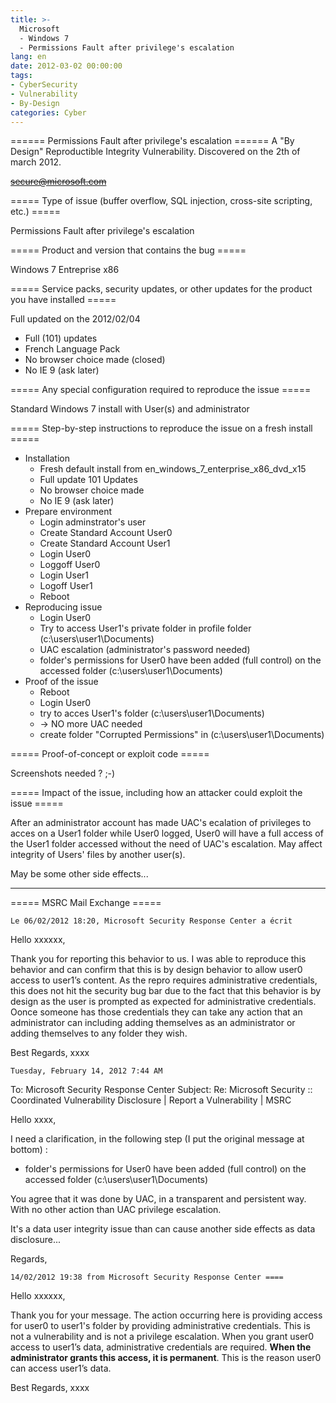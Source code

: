 ```yaml
---
title: >-
  Microsoft 
  - Windows 7 
  - Permissions Fault after privilege's escalation
lang: en
date: 2012-03-02 00:00:00
tags:
- CyberSecurity
- Vulnerability
- By-Design
categories: Cyber
---
```

====== Permissions Fault after privilege's escalation ======
A "By Design" Reproductible Integrity Vulnerability.
Discovered on the 2th of march 2012.

<del>secure@microsoft.com</del>
<!-- more -->

===== Type of issue (buffer overflow, SQL injection, cross-site scripting, etc.) =====

Permissions Fault after privilege's escalation

===== Product and version that contains the bug =====

Windows 7 Entreprise x86

===== Service packs, security updates, or other updates for the product you have installed =====

Full updated on the 2012/02/04
  - Full (101) updates
  - French Language Pack
  - No browser choice made (closed)
  - No IE 9 (ask later)

===== Any special configuration required to reproduce the issue =====

Standard Windows 7 install with User(s) and administrator

===== Step-by-step instructions to reproduce the issue on a fresh install =====

  - Installation
    * Fresh default install from en_windows_7_enterprise_x86_dvd_x15
    * Full update 101 Updates
    * No browser choice made
    * No IE 9 (ask later)
  - Prepare environment
    * Login adminstrator's user
    * Create Standard Account User0
    * Create Standard Account User1
    * Login User0
    * Loggoff User0
    * Login User1
    * Logoff User1
    * Reboot
  - Reproducing issue
    * Login User0
    * Try to access User1's private folder in profile folder (c:\users\user1\Documents\)
    * UAC escalation (administrator's password needed)
    * folder's permissions for User0 have been added (full control) on the accessed folder (c:\users\user1\Documents\)
  - Proof of the issue
    * Reboot
    * Login User0
    * try to acces User1's folder (c:\users\user1\Documents\)
    * -> NO more UAC needed
    * create folder "Corrupted Permissions" in (c:\users\user1\Documents\)

===== Proof-of-concept or exploit code =====

Screenshots needed ? ;-)

===== Impact of the issue, including how an attacker could exploit the issue =====

After an administrator account has made UAC's ecalation of privileges to acces on a User1 folder while User0 logged, User0 will have a full access of the User1 folder accessed without the need of UAC's escalation.
May affect integrity of Users' files by another user(s).


May be some other side effects...


----
===== MSRC Mail Exchange =====

    Le 06/02/2012 18:20, Microsoft Security Response Center a écrit

Hello xxxxxx,

Thank you for reporting this behavior to us.  I was able to reproduce this behavior and can confirm that this is by design behavior to allow user0 access to user1’s content.  As the repro requires administrative credentials,  this does not hit the security bug bar due to the fact that this behavior is by design as the user is prompted as expected for administrative credentials.  Oonce someone has those credentials they can take any action that an administrator can including adding themselves as an administrator or adding themselves to any folder they wish.  

Best Regards,
xxxx

    Tuesday, February 14, 2012 7:44 AM

To: Microsoft Security Response Center
Subject: Re: Microsoft Security :: Coordinated Vulnerability Disclosure | Report a Vulnerability | MSRC

Hello xxxx,

I need a clarification, in the following step (I put the original message at bottom) :
- folder's permissions for User0 have been added (full control) on the accessed folder (c:\users\user1\Documents\)

You agree that it was done by UAC, in a transparent and persistent way.  With no other action than UAC privilege escalation.

It's a data user integrity issue than can cause another side effects as data disclosure...

Regards,

    14/02/2012 19:38 from Microsoft Security Response Center ====

Hello xxxxxx,

Thank you for your message.  The action occurring here is providing access for user0 to user1's folder by providing administrative credentials.  This is not a vulnerability and is not a privilege escalation.  When you grant user0 access to user1’s data, administrative credentials are required.  **When the administrator grants this access, it is permanent**.  This is the reason user0 can access user1’s data.

Best Regards,
xxxx
